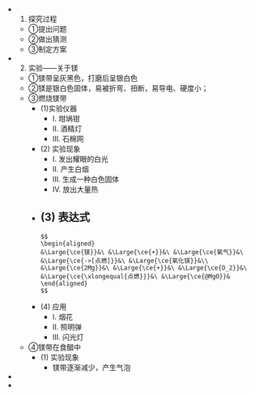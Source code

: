 -
  1. 探究过程
	- ①提出问题
	- ②做出猜测
	- ③制定方案
-
  2. 实验——关于镁
	- ①镁带呈灰黑色，打磨后呈银白色
	- ②镁是银白色固体，易被折弯、扭断，易导电、硬度小；
	- ③燃烧镁带
		- (1)实验仪器
			- I. 坩埚钳
			- II. 酒精灯
			- III. 石棉网
		- (2) 实验现象
			- I. 发出耀眼的白光
			- II. 产生白烟
			- III. 生成一种白色固体
			- IV. 放出大量热
		- (3) 表达式
			-
			  $$
			  \begin{aligned}
			  &\Large{\ce{镁}}&\ &\Large{\ce{+}}&\ &\Large{\ce{氧气}}&\ &\Large{\ce{->[点燃]}}&\ &\Large{\ce{氧化镁}}&\\
			  &\Large{\ce{2Mg}}&\ &\Large{\ce{+}}&\ &\Large{\ce{O_2}}&\ &\Large{\ce{\xlongequal{点燃}}}&\ &\Large{\ce{@MgO}}&
			  \end{aligned}
			  $$
		- (4) 应用
			- I. 烟花
			- II. 照明弹
			- III. 闪光灯
	- ④镁带在食醋中
		- (1) 实验现象
			- 镁带逐渐减少，产生气泡
-
-